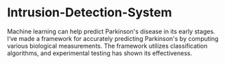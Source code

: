 # Intrusion-Detection-System
Machine learning can help predict Parkinson's disease in its early stages. I‘ve made a framework for accurately predicting Parkinson's by computing various biological measurements. The framework utilizes classification algorithms, and experimental testing has shown its effectiveness.

